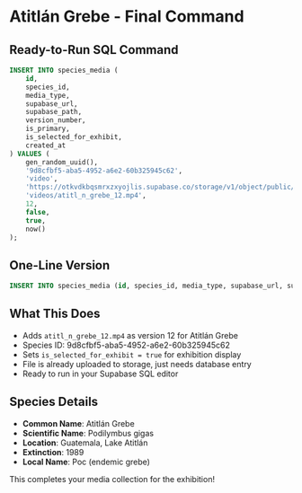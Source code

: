 # Atitlán Grebe - Final Command

## Ready-to-Run SQL Command

```sql
INSERT INTO species_media (
    id,
    species_id,
    media_type,
    supabase_url,
    supabase_path,
    version_number,
    is_primary,
    is_selected_for_exhibit,
    created_at
) VALUES (
    gen_random_uuid(),
    '9d8cfbf5-aba5-4952-a6e2-60b325945c62',
    'video',
    'https://otkvdkbqsmrxzxyojlis.supabase.co/storage/v1/object/public/species-media/videos/atitl_n_grebe_12.mp4',
    'videos/atitl_n_grebe_12.mp4',
    12,
    false,
    true,
    now()
);
```

## One-Line Version

```sql
INSERT INTO species_media (id, species_id, media_type, supabase_url, supabase_path, version_number, is_primary, is_selected_for_exhibit, created_at) VALUES (gen_random_uuid(), '9d8cfbf5-aba5-4952-a6e2-60b325945c62', 'video', 'https://otkvdkbqsmrxzxyojlis.supabase.co/storage/v1/object/public/species-media/videos/atitl_n_grebe_12.mp4', 'videos/atitl_n_grebe_12.mp4', 12, false, true, now());
```

## What This Does
- Adds `atitl_n_grebe_12.mp4` as version 12 for Atitlán Grebe
- Species ID: 9d8cfbf5-aba5-4952-a6e2-60b325945c62
- Sets `is_selected_for_exhibit = true` for exhibition display
- File is already uploaded to storage, just needs database entry
- Ready to run in your Supabase SQL editor

## Species Details
- **Common Name**: Atitlán Grebe
- **Scientific Name**: Podilymbus gigas
- **Location**: Guatemala, Lake Atitlán
- **Extinction**: 1989
- **Local Name**: Poc (endemic grebe)

This completes your media collection for the exhibition!